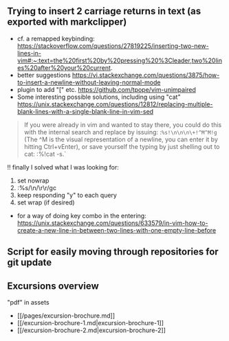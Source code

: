 ## Trying to insert 2 carriage returns in text (as exported with markclipper)

- cf. a remapped keybinding: https://stackoverflow.com/questions/27819225/inserting-two-new-lines-in-vim#:~:text=the%20first%20by%20pressing%20%3Cleader,two%20lines%20after%20your%20current.
- better suggestions https://vi.stackexchange.com/questions/3875/how-to-insert-a-newline-without-leaving-normal-mode
- plugin to add "[<space>" etc. https://github.com/tpope/vim-unimpaired
- Some interesting possible solutions, including using "cat" https://unix.stackexchange.com/questions/12812/replacing-multiple-blank-lines-with-a-single-blank-line-in-vim-sed

> If you were already in vim and wanted to stay there, you could do this with the internal search and replace by issuing: :`%s!\n\n\n\+!^M^M!g` (The ^M is the visual representation of a newline, you can enter it by hitting Ctrl+vEnter), or save yourself the typing by just shelling out to cat: :%!cat -s.`

!! finally I solved what I was looking for:

1. set nowrap
2. :%s/\n/\r\r/gc
3. keep responding "y" to each query
4. set wrap (if desired)

- for a way of doing key combo in the entering: https://unix.stackexchange.com/questions/633579/in-vim-how-to-create-a-new-line-in-between-two-lines-with-one-empty-line-before

## Script for easily moving through repositories for git update

## Excursions overview

"pdf" in assets

- [[/pages/excursion-brochure.md]]
- [[/excursion-brochure-1.md|excursion-brochure-1]] 
- [[/excursion-brochure-2.md|excursion-brochure-2]]
